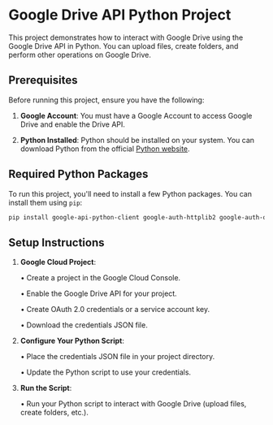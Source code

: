 # Google Drive API Python Project

This project demonstrates how to interact with Google Drive using the Google Drive API in Python. You can upload files, create folders, and perform other operations on Google Drive.

## Prerequisites

Before running this project, ensure you have the following:

1. **Google Account**: You must have a Google Account to access Google Drive and enable the Drive API.

2. **Python Installed**: Python should be installed on your system. You can download Python from the official [Python website](https://www.python.org/).

## Required Python Packages

To run this project, you'll need to install a few Python packages. You can install them using `pip`:

```bash
pip install google-api-python-client google-auth-httplib2 google-auth-oauthlib
```

## Setup Instructions
1. **Google Cloud Project**:
   
	•	Create a project in the Google Cloud Console.

	•	Enable the Google Drive API for your project.

	•	Create OAuth 2.0 credentials or a service account key.

	•	Download the credentials JSON file.
2. **Configure Your Python Script**:

	•	Place the credentials JSON file in your project directory.

	•	Update the Python script to use your credentials.
3. **Run the Script**:

	•	Run your Python script to interact with Google Drive (upload files, create folders, etc.).
